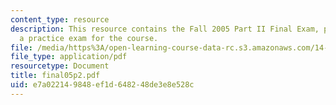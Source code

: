 ```yaml
---
content_type: resource
description: This resource contains the Fall 2005 Part II Final Exam, provided as
  a practice exam for the course.
file: /media/https%3A/open-learning-course-data-rc.s3.amazonaws.com/14-381-statistical-method-in-economics-fall-2006/e7a022149848ef1d648248de3e8e528c_final05p2.pdf
file_type: application/pdf
resourcetype: Document
title: final05p2.pdf
uid: e7a02214-9848-ef1d-6482-48de3e8e528c
---
```

